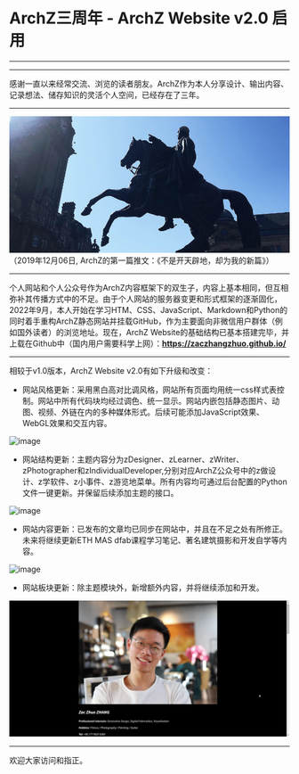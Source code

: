 # ArchZ三周年 - ArchZ Website v2.0 启用
---

---
感谢一直以来经常交流、浏览的读者朋友。ArchZ作为本人分享设计、输出内容、记录想法、储存知识的灵活个人空间，已经存在了三年。

---

![](10_NewWebsiteAnnouncement/10_NewWebsiteAnnouncement_2022-11-15-21-15-11.png)
（2019年12月06日, ArchZ的第一篇推文：《不是开天辟地，却为我的新篇》）

---

个人网站和个人公众号作为ArchZ内容框架下的双生子，内容上基本相同，但互相弥补其传播方式中的不足。由于个人网站的服务器变更和形式框架的逐渐固化，2022年9月，本人开始在学习HTM、CSS、JavaScript、Markdown和Python的同时着手重构ArchZ静态网站并挂载GitHub，作为主要面向非微信用户群体（例如国外读者）的浏览地址。现在，ArchZ Website的基础结构已基本搭建完毕，并上载在Github中（国内用户需要科学上网）：**https://zaczhangzhuo.github.io/**

---

相较于v1.0版本，ArchZ Website v2.0有如下升级和改变：

- 网站风格更新：采用黑白高对比调风格，网站所有页面均用统一css样式表控制。网站中所有代码块均经过调色、统一显示。网站内嵌包括静态图片、动图、视频、外链在内的多种媒体形式。后续可能添加JavaScript效果、WebGL效果和交互内容。

![image](10_NewWebsiteAnnouncement\2022-12-12-06-19-49-45.gif)


- 网站结构更新：主题内容分为zDesigner、zLearner、zWriter、zPhotographer和zIndividualDeveloper,分别对应ArchZ公众号中的z做设计、z学软件、z小事件、z游览地菜单。所有内容均可通过后台配置的Python文件一键更新。并保留后续添加主题的接口。

![image](10_NewWebsiteAnnouncement\2022-12-12-06-19-51-55.gif)



- 网站内容更新：已发布的文章均已同步在网站中，并且在不足之处有所修正。未来将继续更新ETH MAS dfab课程学习笔记、著名建筑摄影和开发自学等内容。

![image](10_NewWebsiteAnnouncement\2022-12-12-06-19-54-48.gif)


- 网站板块更新：除主题模块外，新增额外内容，并将继续添加和开发。

![image](10_NewWebsiteAnnouncement\2022-12-12-06-19-53-54.gif)

---

欢迎大家访问和指正。